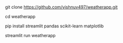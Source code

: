 git clone https://github.com/vishnuv497/weatherapp.git

cd weatherapp

pip install streamlit pandas scikit-learn matplotlib

streamlit run weatherapp
